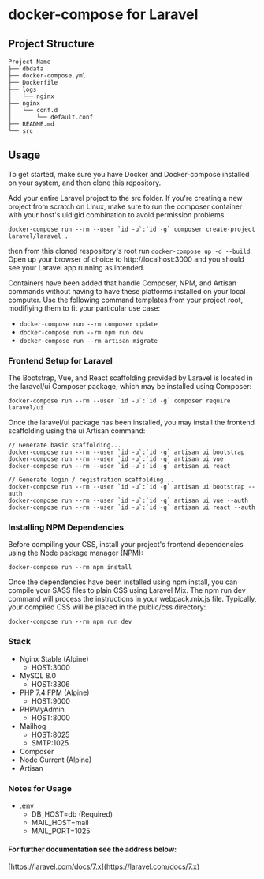 # docker-compose for Laravel

## Project Structure

```
Project Name
├── dbdata
├── docker-compose.yml
├── Dockerfile
├── logs
│   └── nginx
├── nginx
│   └── conf.d
│       └── default.conf
├── README.md
└── src
```

## Usage
To get started, make sure you have Docker and Docker-compose installed on your system, and then clone this repository.

Add your entire Laravel project to the src folder. If you're creating a new project from scratch on Linux, make sure to run the composer container with your host's uid:gid combination to avoid permission problems

```docker-compose run --rm --user `id -u`:`id -g` composer create-project laravel/laravel .```

then from this cloned respository's root run ```docker-compose up -d --build```. Open up your browser of choice to http://localhost:3000 and you should see your Laravel app running as intended.

Containers have been added that handle Composer, NPM, and Artisan commands without having to have these platforms installed on your local computer. Use the following command templates from your project root, modifiying them to fit your particular use case:

* ```docker-compose run --rm composer update```
* ```docker-compose run --rm npm run dev```
* ```docker-compose run --rm artisan migrate```

### Frontend Setup for Laravel

The Bootstrap, Vue, and React scaffolding provided by Laravel is located in the laravel/ui Composer package, which may be installed using Composer:

 ```docker-compose run --rm --user `id -u`:`id -g` composer require laravel/ui```
 
Once the laravel/ui package has been installed, you may install the frontend scaffolding using the ui Artisan command:

```
// Generate basic scaffolding...
docker-compose run --rm --user `id -u`:`id -g` artisan ui bootstrap
docker-compose run --rm --user `id -u`:`id -g` artisan ui vue
docker-compose run --rm --user `id -u`:`id -g` artisan ui react

// Generate login / registration scaffolding...
docker-compose run --rm --user `id -u`:`id -g` artisan ui bootstrap --auth
docker-compose run --rm --user `id -u`:`id -g` artisan ui vue --auth
docker-compose run --rm --user `id -u`:`id -g` artisan ui react --auth
```

### Installing NPM Dependencies

Before compiling your CSS, install your project's frontend dependencies using the Node package manager (NPM):

```docker-compose run --rm npm install```

Once the dependencies have been installed using npm install, you can compile your SASS files to plain CSS using Laravel Mix. The npm run dev command will process the instructions in your webpack.mix.js file. Typically, your compiled CSS will be placed in the public/css directory:

```docker-compose run --rm npm run dev```

### Stack
* Nginx Stable (Alpine)
  * HOST:3000
* MySQL 8.0
  * HOST:3306
* PHP 7.4 FPM (Alpine)
  * HOST:9000
* PHPMyAdmin
  * HOST:8000
* Mailhog
  * HOST:8025
  * SMTP:1025
* Composer
* Node Current (Alpine)
* Artisan

### Notes for Usage
* .env
  * DB_HOST=db (Required)
  * MAIL_HOST=mail
  * MAIL_PORT=1025

#### For further documentation see the address below:

[https://laravel.com/docs/7.x](https://laravel.com/docs/7.x)